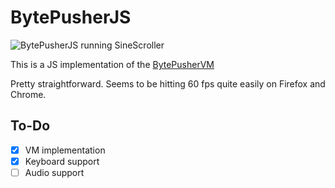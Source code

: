 # BytePusherJS

![BytePusherJS running SineScroller](https://i.imgur.com/GytHQf5.png)

This is a JS implementation of the [BytePusherVM](https://esolangs.org/wiki/BytePusher)

Pretty straightforward. Seems to be hitting 60 fps quite easily on Firefox and Chrome.

## To-Do

- [x] VM implementation
- [x] Keyboard support
- [ ] Audio support

